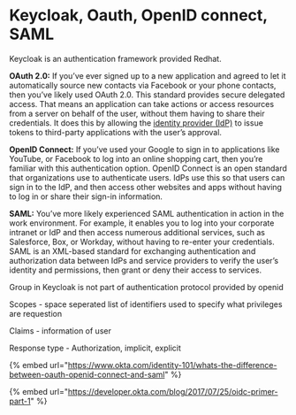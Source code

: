 # Keycloak, Oauth, OpenID connect, SAML



Keycloak is an authentication framework provided Redhat.



**OAuth 2.0:** If you’ve ever signed up to a new application and agreed to let it automatically source new contacts via Facebook or your phone contacts, then you’ve likely used OAuth 2.0. This standard provides secure delegated access. That means an application can take actions or access resources from a server on behalf of the user, without them having to share their credentials. It does this by allowing the [identity provider (IdP)](https://www.okta.com/identity-101/why-your-company-needs-an-identity-provider/) to issue tokens to third-party applications with the user’s approval.

**OpenID Connect:** If you’ve used your Google to sign in to applications like YouTube, or Facebook to log into an online shopping cart, then you’re familiar with this authentication option. OpenID Connect is an open standard that organizations use to authenticate users. IdPs use this so that users can sign in to the IdP, and then access other websites and apps without having to log in or share their sign-in information.&#x20;

**SAML:** You’ve more likely experienced SAML authentication in action in the work environment. For example, it enables you to log into your corporate intranet or IdP and then access numerous additional services, such as Salesforce, Box, or Workday, without having to re-enter your credentials. SAML is an XML-based standard for exchanging authentication and authorization data between IdPs and service providers to verify the user’s identity and permissions, then grant or deny their access to services.



Group in Keycloak is not part of authentication protocol provided by openid



Scopes - space seperated list of identifiers used to specify what privileges are requestion

Claims - information of user

Response type - Authorization, implicit, explicit



{% embed url="https://www.okta.com/identity-101/whats-the-difference-between-oauth-openid-connect-and-saml" %}

{% embed url="https://developer.okta.com/blog/2017/07/25/oidc-primer-part-1" %}
